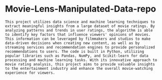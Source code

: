 # Movie-Lens-Manipulated-Data-repo

    This project utilizes data science and machine learning techniques to extract meaningful insights from a large dataset of movie ratings. By analyzing patterns and trends in user ratings, the algorithm is able to identify key factors that influence viewers' opinions of movies. This information can be leveraged by filmmakers and studios to make data-driven decisions when creating new content, as well as by streaming services and recommendation engines to provide personalized recommendations to users. The code is built in Python, utilizing popular libraries such as Pandas, NumPy, and Scikit-learn for data processing and machine learning tasks. With its innovative approach to movie rating analysis, this project aims to provide valuable insights to the entertainment industry and enhance the overall movie-watching experience for viewers.
